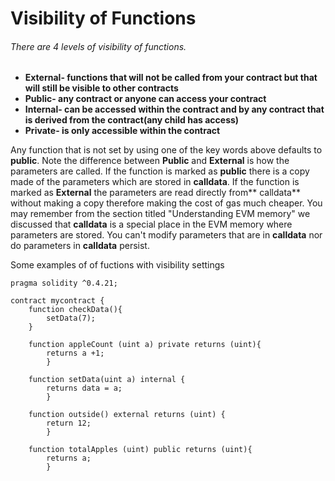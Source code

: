 # Visibility of Functions

###### There are 4 levels of visibility of functions.

* **External- functions that will not be called from your contract but that will still be visible to other contracts**
* **Public- any contract or anyone can access your contract**
* **Internal- can be accessed within the contract and by any contract that is derived from the contract\(any child has access\)**
* **Private- is only accessible within the contract**

Any function that is not set by using one of the key words above defaults to **public**. Note the difference between **Public** and **External** is how the parameters are called. If the function is marked as **public** there is a copy made of the parameters which are stored in **calldata**. If the function is marked as **External** the parameters are read directly from** calldata** without making a copy therefore making the cost of gas much cheaper. You may remember from the section titled "Understanding EVM memory" we discussed that **calldata** is a special place in the EVM memory where parameters are stored. You can't modify parameters that are in **calldata** nor do parameters in **calldata** persist.

Some examples of of fuctions with visibility settings

```
pragma solidity ^0.4.21;

contract mycontract {
    function checkData(){
        setData(7);
    }
        
    function appleCount (uint a) private returns (uint){
        returns a +1;
        }
        
    function setData(uint a) internal {
        returns data = a;
        }
        
    function outside() external returns (uint) {
        return 12;
        }
        
    function totalApples (uint) public returns (uint){
        returns a;
        }
```



